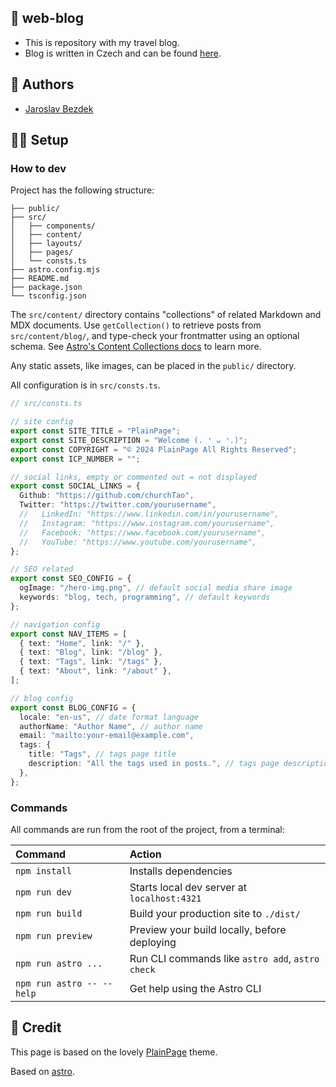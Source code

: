 ## :rocket: web-blog

- This is repository with my travel blog.
- Blog is written in Czech and can be found [here](https://jardabezdek.github.io/web-blog/).

## :pencil: Authors

- [Jaroslav Bezdek](https://www.github.com/jardabezdek)

## :construction_worker_man: Setup

### How to dev

Project has the following structure:

```text
├── public/
├── src/
│   ├── components/
│   ├── content/
│   ├── layouts/
│   ├── pages/
│   └── consts.ts
├── astro.config.mjs
├── README.md
├── package.json
└── tsconfig.json
```

The `src/content/` directory contains "collections" of related Markdown and MDX documents. Use `getCollection()` to retrieve posts from `src/content/blog/`, and type-check your frontmatter using an optional schema. See [Astro's Content Collections docs](https://docs.astro.build/en/guides/content-collections/) to learn more.

Any static assets, like images, can be placed in the `public/` directory.

All configuration is in `src/consts.ts`.

```ts
// src/consts.ts

// site config
export const SITE_TITLE = "PlainPage";
export const SITE_DESCRIPTION = "Welcome (. ❛ ᴗ ❛.)";
export const COPYRIGHT = "© 2024 PlainPage All Rights Reserved";
export const ICP_NUMBER = "";

// social links, empty or commented out = not displayed
export const SOCIAL_LINKS = {
  Github: "https://github.com/churchTao",
  Twitter: "https://twitter.com/yourusername",
  //   LinkedIn: "https://www.linkedin.com/in/yourusername",
  //   Instagram: "https://www.instagram.com/yourusername",
  //   Facebook: "https://www.facebook.com/yourusername",
  //   YouTube: "https://www.youtube.com/yourusername",
};

// SEO related
export const SEO_CONFIG = {
  ogImage: "/hero-img.png", // default social media share image
  keywords: "blog, tech, programming", // default keywords
};

// navigation config
export const NAV_ITEMS = [
  { text: "Home", link: "/" },
  { text: "Blog", link: "/blog" },
  { text: "Tags", link: "/tags" },
  { text: "About", link: "/about" },
];

// blog config
export const BLOG_CONFIG = {
  locale: "en-us", // date format language
  authorName: "Author Name", // author name
  email: "mailto:your-email@example.com",
  tags: {
    title: "Tags", // tags page title
    description: "All the tags used in posts.", // tags page description
  },
};
```

### Commands

All commands are run from the root of the project, from a terminal:

| Command                   | Action                                           |
| :------------------------ | :----------------------------------------------- |
| `npm install`             | Installs dependencies                            |
| `npm run dev`             | Starts local dev server at `localhost:4321`      |
| `npm run build`           | Build your production site to `./dist/`          |
| `npm run preview`         | Preview your build locally, before deploying     |
| `npm run astro ...`       | Run CLI commands like `astro add`, `astro check` |
| `npm run astro -- --help` | Get help using the Astro CLI                     |

## :pray: Credit

This page is based on the lovely [PlainPage](https://github.com/ChurchTao/PlainPage) theme.

Based on [astro](https://astro.build).
